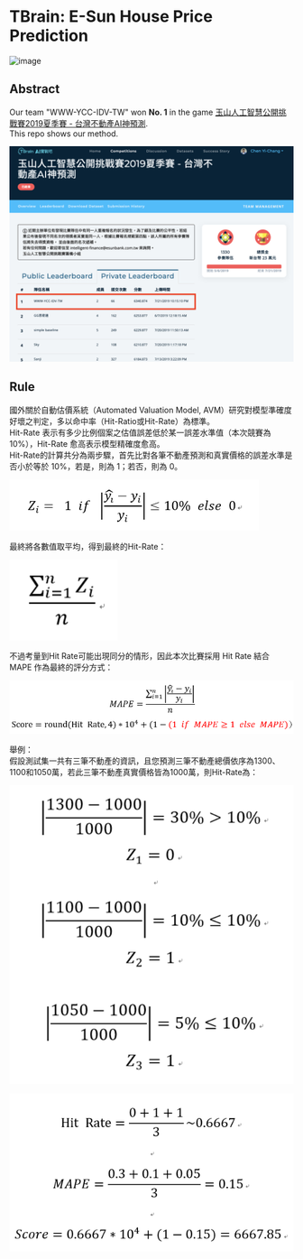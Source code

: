 # TBrain: E-Sun House Price Prediction

![image](https://img.shields.io/badge/python-3.6-blue.svg)

## Abstract

Our team "WWW-YCC-IDV-TW" won **No. 1** in the game [玉山人工智慧公開挑戰賽2019夏季賽 - 台灣不動產AI神預測](https://tbrain.trendmicro.com.tw/Competitions/Details/6).  
This repo shows our method.  
  
![private_leaderboard](./misc/private_leaderboard.png)

## Rule

國外關於自動估價系統（Automated Valuation Model, AVM）研究對模型準確度好壞之判定，多以命中率（Hit-Ratio或Hit-Rate）為標準。  
Hit-Rate 表示有多少比例個案之估值誤差低於某一誤差水準值（本次競賽為10%），Hit-Rate 愈高表示模型精確度愈高。  
Hit-Rate的計算共分為兩步驟，首先比對各筆不動產預測和真實價格的誤差水準是否小於等於 10%，若是，則為 1；若否，則為 0。  

![cmp6_eval1](./misc/cmp6_eval1.png)

最終將各數值取平均，得到最終的Hit-Rate：  

![cmp6_eval2](./misc/cmp6_eval2.png)

不過考量到Hit Rate可能出現同分的情形，因此本次比賽採用 Hit Rate 結合 MAPE 作為最終的評分方式：  

![cmp6_eval3](./misc/cmp6_eval3_v2.png)

舉例：  
假設測試集一共有三筆不動產的資訊，且您預測三筆不動產總價依序為1300、1100和1050萬，若此三筆不動產真實價格皆為1000萬，則Hit-Rate為：  

![cmp6_eval4](./misc/cmp6_eval4.png)

![cmp6_eval5](./misc/cmp6_eval5.png)
